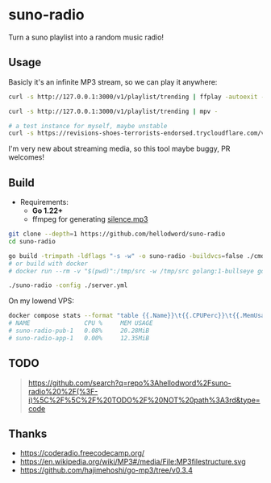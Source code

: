 # suno-radio

Turn a suno playlist into a random music radio!

## Usage

Basicly it's an infinite MP3 stream, so we can play it anywhere:

```sh
curl -s http://127.0.0.1:3000/v1/playlist/trending | ffplay -autoexit -nodisp -loglevel quiet -

curl -s http://127.0.0.1:3000/v1/playlist/trending | mpv -

# a test instance for myself, maybe unstable
curl -s https://revisions-shoes-terrorists-endorsed.trycloudflare.com/v1/playlist/trending | ffplay -autoexit -nodisp -loglevel quiet -
```

I'm very new about streaming media, so this tool maybe buggy, PR welcomes!

## Build

- Requirements:
  - **Go 1.22+**
  - ffmpeg for generating [silence.mp3](./pkg/suno/silence.mp3)

```sh
git clone --depth=1 https://github.com/hellodword/suno-radio
cd suno-radio

go build -trimpath -ldflags "-s -w" -o suno-radio -buildvcs=false ./cmd
# or build with docker
# docker run --rm -v "$(pwd)":/tmp/src -w /tmp/src golang:1-bullseye go build -trimpath -ldflags "-s -w" -o suno-radio -buildvcs=false ./cmd

./suno-radio -config ./server.yml
```

On my lowend VPS:

```sh
docker compose stats --format "table {{.Name}}\t{{.CPUPerc}}\t{{.MemUsage}}" --no-stream
# NAME               CPU %     MEM USAGE
# suno-radio-pub-1   0.08%     20.28MiB
# suno-radio-app-1   0.00%     12.35MiB
```

## TODO

> https://github.com/search?q=repo%3Ahellodword%2Fsuno-radio%20%2F(%3F-i)%5C%2F%5C%2F%20TODO%2F%20NOT%20path%3A3rd&type=code

## Thanks

- https://coderadio.freecodecamp.org/
- https://en.wikipedia.org/wiki/MP3#/media/File:MP3filestructure.svg
- https://github.com/hajimehoshi/go-mp3/tree/v0.3.4
